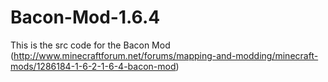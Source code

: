 # Bacon-Mod-1.6.4

This is the src code for the Bacon Mod (http://www.minecraftforum.net/forums/mapping-and-modding/minecraft-mods/1286184-1-6-2-1-6-4-bacon-mod)
